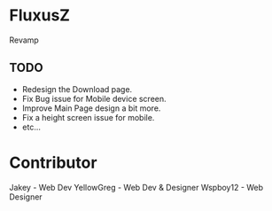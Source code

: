 # FluxusZ
Revamp

## TODO
- Redesign the Download page.
- Fix Bug issue for Mobile device screen.
- Improve Main Page design a bit more.
- Fix a height screen issue for mobile.
- etc...

# Contributor
Jakey - Web Dev
YellowGreg - Web Dev & Designer
Wspboy12 - Web Designer
